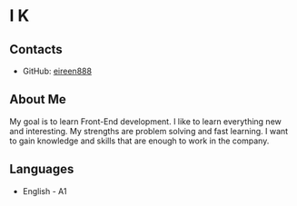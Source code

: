 # I K
## Contacts
+ GitHub: [eireen888](https://github.com/eireen888/)
## About Me
My goal is to learn Front-End development. I like to learn everything new and interesting. My strengths are problem solving and fast learning. I want to gain knowledge and skills that are enough to work in the company. 
## Languages 
+ English - A1

